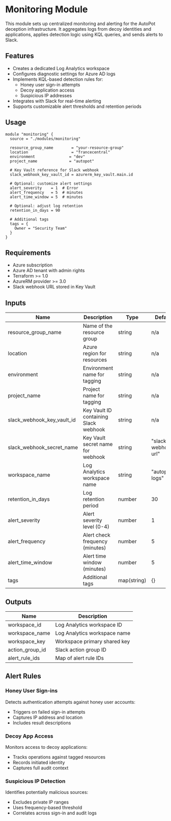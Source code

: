 # Monitoring Module

This module sets up centralized monitoring and alerting for the AutoPot deception infrastructure. It aggregates logs from decoy identities and applications, applies detection logic using KQL queries, and sends alerts to Slack.

## Features

- Creates a dedicated Log Analytics workspace
- Configures diagnostic settings for Azure AD logs
- Implements KQL-based detection rules for:
  - Honey user sign-in attempts
  - Decoy application access
  - Suspicious IP addresses
- Integrates with Slack for real-time alerting
- Supports customizable alert thresholds and retention periods

## Usage

```hcl
module "monitoring" {
  source = "./modules/monitoring"

  resource_group_name        = "your-resource-group"
  location                   = "francecentral"
  environment               = "dev"
  project_name              = "autopot"
  
  # Key Vault reference for Slack webhook
  slack_webhook_key_vault_id = azurerm_key_vault.main.id
  
  # Optional: customize alert settings
  alert_severity    = 1  # Error
  alert_frequency   = 5  # minutes
  alert_time_window = 5  # minutes
  
  # Optional: adjust log retention
  retention_in_days = 90
  
  # Additional tags
  tags = {
    Owner = "Security Team"
  }
}
```

## Requirements

- Azure subscription
- Azure AD tenant with admin rights
- Terraform >= 1.0
- AzureRM provider >= 3.0
- Slack webhook URL stored in Key Vault

## Inputs

| Name | Description | Type | Default | Required |
|------|-------------|------|---------|:--------:|
| resource_group_name | Name of the resource group | string | n/a | yes |
| location | Azure region for resources | string | n/a | yes |
| environment | Environment name for tagging | string | n/a | yes |
| project_name | Project name for tagging | string | n/a | yes |
| slack_webhook_key_vault_id | Key Vault ID containing Slack webhook | string | n/a | yes |
| slack_webhook_secret_name | Key Vault secret name for webhook | string | "slack-webhook-url" | no |
| workspace_name | Log Analytics workspace name | string | "autopot-logs" | no |
| retention_in_days | Log retention period | number | 30 | no |
| alert_severity | Alert severity level (0-4) | number | 1 | no |
| alert_frequency | Alert check frequency (minutes) | number | 5 | no |
| alert_time_window | Alert time window (minutes) | number | 5 | no |
| tags | Additional tags | map(string) | {} | no |

## Outputs

| Name | Description |
|------|-------------|
| workspace_id | Log Analytics workspace ID |
| workspace_name | Log Analytics workspace name |
| workspace_key | Workspace primary shared key |
| action_group_id | Slack action group ID |
| alert_rule_ids | Map of alert rule IDs |

## Alert Rules

### Honey User Sign-ins
Detects authentication attempts against honey user accounts:
- Triggers on failed sign-in attempts
- Captures IP address and location
- Includes result descriptions

### Decoy App Access
Monitors access to decoy applications:
- Tracks operations against tagged resources
- Records initiated identity
- Captures full audit context

### Suspicious IP Detection
Identifies potentially malicious sources:
- Excludes private IP ranges
- Uses frequency-based threshold
- Correlates across sign-in and audit logs
